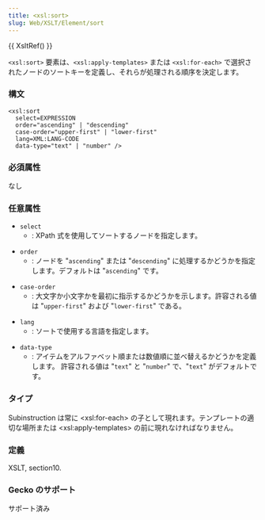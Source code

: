 ```yaml
---
title: <xsl:sort>
slug: Web/XSLT/Element/sort
---
```

{{ XsltRef() }}

`<xsl:sort>` 要素は、`<xsl:apply-templates>` または `<xsl:for-each>` で選択されたノードのソートキーを定義し、それらが処理される順序を決定します。

### 構文

```
<xsl:sort
  select=EXPRESSION
  order="ascending" | "descending"
  case-order="upper-first" | "lower-first"
  lang=XML:LANG-CODE
  data-type="text" | "number" />
```

### 必須属性

なし

### 任意属性

- `select`
  - : XPath 式を使用してソートするノードを指定します。

<!---->

- `order`
  - : ノードを "`ascending`" または "`descending`" に処理するかどうかを指定します。デフォルトは "`ascending`" です。

<!---->

- `case-order`
  - : 大文字か小文字かを最初に指示するかどうかを示します。許容される値は "`upper-first`" および "`lower-first`" である。

<!---->

- `lang`
  - : ソートで使用する言語を指定します。

<!---->

- `data-type`
  - : アイテムをアルファベット順または数値順に並べ替えるかどうかを定義します。 許容される値は "`text`" と "`number`" で、"`text`" がデフォルトです。

### タイプ

Subinstruction は常に \<xsl:for-each> の子として現れます。テンプレートの適切な場所または \<xsl:apply-templates> の前に現れなければなりません。

### 定義

XSLT, section10.

### Gecko のサポート

サポート済み
